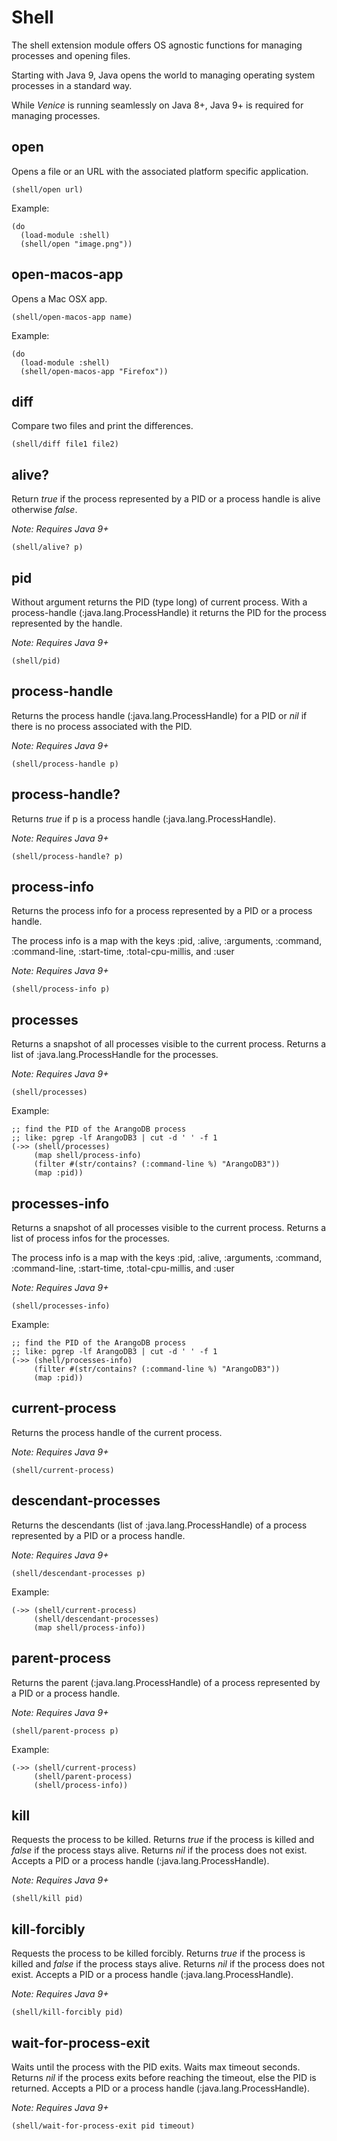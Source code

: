 # Shell

The shell extension module offers OS agnostic functions for managing 
processes and opening files.

Starting with Java 9, Java opens the world to managing operating system 
processes in a standard way.

While *Venice* is running seamlessly on Java 8+, Java 9+ is required
for managing processes.



## open

Opens a file or an URL with the associated platform specific application.

```
(shell/open url)
```

Example:

```
(do
  (load-module :shell)
  (shell/open "image.png"))
```


## open-macos-app

Opens a Mac OSX app.

```
(shell/open-macos-app name)
```

Example:

```
(do
  (load-module :shell)
  (shell/open-macos-app "Firefox"))
```


## diff

Compare two files and print the differences.

```
(shell/diff file1 file2)
```


## alive?

Return *true* if the process represented by a PID or a process handle
is alive otherwise *false*.

*Note: Requires Java 9+*

```
(shell/alive? p) 
```


## pid

Without argument returns the PID (type long) of current process. With
a process-handle (:java.lang.ProcessHandle) it returns the PID for the 
process represented by the handle.

*Note: Requires Java 9+*

```
(shell/pid)
```


## process-handle

Returns the process handle (:java.lang.ProcessHandle) for a PID or
*nil* if there is no process associated with the PID.

*Note: Requires Java 9+*

```
(shell/process-handle p)
```


## process-handle?

Returns *true* if p is a process handle (:java.lang.ProcessHandle).

*Note: Requires Java 9+*

```
(shell/process-handle? p)
```


## process-info

Returns the process info for a process represented by a PID or a 
process handle.

The process info is a map with the keys :pid, :alive, 
:arguments, :command, :command-line, :start-time, :total-cpu-millis, 
and :user

*Note: Requires Java 9+*

```
(shell/process-info p)
```


## processes

Returns a snapshot of all processes visible to the current process.
Returns a list of :java.lang.ProcessHandle for the processes.

*Note: Requires Java 9+*

```
(shell/processes)
```

Example:

```
;; find the PID of the ArangoDB process
;; like: pgrep -lf ArangoDB3 | cut -d ' ' -f 1
(->> (shell/processes)
     (map shell/process-info)
     (filter #(str/contains? (:command-line %) "ArangoDB3"))
     (map :pid))
```


## processes-info

Returns a snapshot of all processes visible to the current process.
Returns a list of process infos for the processes.

The process info is a map with the keys :pid, :alive, 
:arguments, :command, :command-line, :start-time, :total-cpu-millis, 
and :user

*Note: Requires Java 9+*

```
(shell/processes-info)
```

Example:

```
;; find the PID of the ArangoDB process
;; like: pgrep -lf ArangoDB3 | cut -d ' ' -f 1
(->> (shell/processes-info)
     (filter #(str/contains? (:command-line %) "ArangoDB3"))
     (map :pid))
```


## current-process

Returns the process handle of the current process.
        
*Note: Requires Java 9+*

```
(shell/current-process)
```


## descendant-processes

Returns the descendants (list of :java.lang.ProcessHandle) of a process
represented by a PID or a process handle.

*Note: Requires Java 9+*

```
(shell/descendant-processes p)
```

Example:

```
(->> (shell/current-process)
     (shell/descendant-processes)
     (map shell/process-info))
```


## parent-process

Returns the parent (:java.lang.ProcessHandle) of a process represented 
by a PID or a process handle.

*Note: Requires Java 9+*

```
(shell/parent-process p)
```

Example:

```
(->> (shell/current-process)
     (shell/parent-process)
     (shell/process-info))
 ```


## kill

Requests the process to be killed. Returns *true* if the process is 
killed and *false* if the process stays alive. Returns *nil* if the 
process does not exist. Accepts a PID or a process handle 
(:java.lang.ProcessHandle).

*Note: Requires Java 9+*

```
(shell/kill pid)
```


## kill-forcibly

Requests the process to be killed forcibly. Returns *true* if the process 
is killed and *false* if the process stays alive. Returns *nil* if the 
process does not exist. Accepts a PID or a process handle 
(:java.lang.ProcessHandle).
        
*Note: Requires Java 9+*

```
(shell/kill-forcibly pid)
```


## wait-for-process-exit

Waits until the process with the PID exits. Waits max timeout 
seconds. Returns *nil* if the process exits before reaching the 
timeout, else the PID is returned. Accepts a PID or a 
process handle (:java.lang.ProcessHandle).

*Note: Requires Java 9+*

```
(shell/wait-for-process-exit pid timeout) 
```
